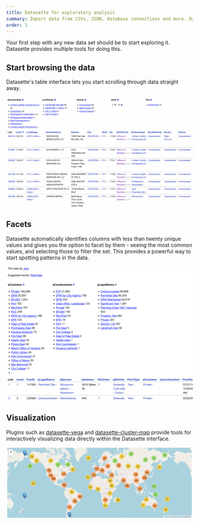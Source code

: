 ```yaml
---
title: Datasette for exploratory analysis
summary: Import data from CSVs, JSON, database connections and more. Datasette will automatically show you patterns in your data and help you share your findings with your colleagues.
order: 1
---
```


Your first step with any new data set should be to start exploring it. Datasette provides multiple tools for doing this.

## Start browsing the data

Datasette's table interface lets you start scrolling through data straight away.

![Screenshot of the table interface](/static/datasette-screenshot.png)

## Facets

Datasette automatically identifies columns with less than twenty unique values and gives you the option to facet by them - seeing the most common values, and selecting those to filter the set. This provides a powerful way to start spotting patterns in the data.

![Screenshot of the facet interface](/static/screenshots/facets.png)

## Visualization

Plugins such as [datasette-vega](https://github.com/simonw/datasette-vega) and [datasette-cluster-map](https://github.com/simonw/datasette-cluster-map) provide tools for interactively visualizing data directly within the Datasette interface.

![Screenshot of datasette-cluster-map](/static/screenshots/datasette-cluster-map.png)
